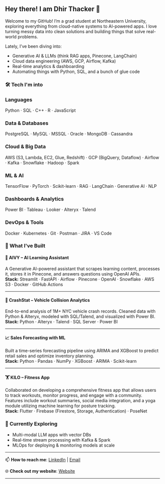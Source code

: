## Hey there! I am Dhir Thacker 👋

Welcome to my GitHub! I’m a grad student at Northeastern University, exploring everything from cloud-native systems to AI-powered apps. I love turning messy data into clean solutions and building things that solve real-world problems.

Lately, I’ve been diving into:
- Generative AI & LLMs (think RAG apps, Pinecone, LangChain)
- Cloud data engineering (AWS, GCP, Airflow, Kafka)
- Real-time analytics & dashboarding
- Automating things with Python, SQL, and a bunch of glue code

### 🛠️ Tech I'm into

### Languages  
Python · SQL · C++ · R · JavaScript
### Data & Databases  
PostgreSQL · MySQL · MSSQL · Oracle · MongoDB · Cassandra
### Cloud & Big Data  
AWS (S3, Lambda, EC2, Glue, Redshift) · GCP (BigQuery, Dataflow) · Airflow · Kafka · Snowflake · Hadoop · Spark
### ML & AI  
TensorFlow · PyTorch · Scikit-learn · RAG · LangChain · Generative AI · NLP
### Dashboards & Analytics  
Power BI · Tableau · Looker · Alteryx · Talend
### DevOps & Tools  
Docker · Kubernetes · Git · Postman · JIRA · VS Code

### 🚀 What I've Built

#### 🧠 AIVY – AI Learning Assistant  
A Generative AI-powered assistant that scrapes learning content, processes it, stores it in Pinecone, and answers questions using OpenAI APIs.  
**Stack:** Streamlit · FastAPI · Airflow · Pinecone · OpenAI · Snowflake · AWS S3 · Docker · GitHub Actions

---

#### 🚦 CrashStat – Vehicle Collision Analytics  
End-to-end analysis of 1M+ NYC vehicle crash records. Cleaned data with Python & Alteryx, modeled with SQL/Talend, and visualized with Power BI.  
**Stack:** Python · Alteryx · Talend · SQL Server · Power BI

---

#### 📈 Sales Forecasting with ML  
Built a time-series forecasting pipeline using ARIMA and XGBoost to predict retail sales and optimize inventory planning.  
**Stack:** Python · Pandas · NumPy · XGBoost · ARIMA · Scikit-learn

---

#### 🏋️ KILO – Fitness App  
Collaborated on developing a comprehensive fitness app that allows users to track workouts, monitor progress, and engage with a community. Features include workout summaries, social media integration, and a yoga module utilizing machine learning for posture tracking.  
**Stack:** Flutter · Firebase (Firestore, Storage, Authentication) · PoseNet

### 🌱 Currently Exploring

- Multi-modal LLM apps with vector DBs
- Real-time stream processing with Kafka & Spark
- MLOps for deploying & monitoring models at scale

---

📫 **How to reach me**: [LinkedIn][1] | [Email][2]

🌐 **Check out my website**: [Website][3]

[1]: http://linkedin.com/in/dhirthacker7/  "LinkedIn"
[2]: mailto:dhirthacker7@gmail.com   "Email"
[3]: https://tulip-krill-364.notion.site/Dhir-Thacker-170ce8174b498085b60edcd32c3b9338  "Website"

---

<!---
dhirthacker7/dhirthacker7 is a ✨ special ✨ repository because its `README.md` (this file) appears on your GitHub profile.
--->
